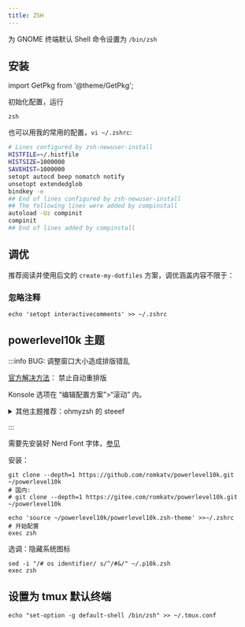 ```yaml
---
title: ZSH
---
```


为 GNOME 终端默认 Shell 命令设置为 `/bin/zsh`

## 安装

import GetPkg from '@theme/GetPkg';

<GetPkg name="zsh" dnf apt/>

初始化配置，运行

    zsh

也可以用我的常用的配置，`vi ~/.zshrc`:

```bash
# Lines configured by zsh-newuser-install
HISTFILE=~/.histfile
HISTSIZE=1000000
SAVEHIST=1000000
setopt autocd beep nomatch notify
unsetopt extendedglob
bindkey -e
## End of lines configured by zsh-newuser-install
## The following lines were added by compinstall
autoload -Uz compinit
compinit
## End of lines added by compinstall
```

## 调优

推荐阅读并使用后文的 `create-my-dotfiles` 方案，调优涵盖内容不限于：

### 忽略注释

    echo 'setopt interactivecomments' >> ~/.zshrc

## powerlevel10k 主题

:::info BUG: 调整窗口大小造成排版错乱

[官方解决方法](https://github.com/romkatv/powerlevel10k/blob/master/README.md#the-anatomy-of-the-problem)：
禁止自动重排版

Konsole 选项在 “编辑配置方案”>“滚动” 内。

<details>
    <summary>其他主题推荐：ohmyzsh 的 steeef</summary>

`create-my-dotfiles` 支持的 `~/.zshrc` 配置：

    source ~/.create-my-dotfiles/zsh-plugins/ohmyzsh/lib/git.zsh
    source ~/.create-my-dotfiles/zsh-plugins/ohmyzsh/themes/steeef.zsh-theme

</details>

<!-- todo: ys or zsh 重编译
https://www.zsh.org/mla/workers//2019/msg00561.html
-->

:::

需要先安装好 Nerd Font 字体，[参见](./font#cascadiacode-nerdfont)

安装：

```shell
git clone --depth=1 https://github.com/romkatv/powerlevel10k.git ~/powerlevel10k
# 国内:
# git clone --depth=1 https://gitee.com/romkatv/powerlevel10k.git ~/powerlevel10k

echo 'source ~/powerlevel10k/powerlevel10k.zsh-theme' >>~/.zshrc
# 开始配置
exec zsh
```

选调：隐藏系统图标

    sed -i "/# os identifier/ s/^/#&/" ~/.p10k.zsh
    exec zsh

## 设置为 tmux 默认终端

    echo "set-option -g default-shell /bin/zsh" >> ~/.tmux.conf
